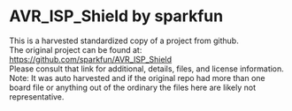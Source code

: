 
# AVR_ISP_Shield by sparkfun  
This is a harvested standardized copy of a project from github.  
The original project can be found at:  
https://github.com/sparkfun/AVR_ISP_Shield  
Please consult that link for additional, details, files, and license information.  
Note: It was auto harvested and if the original repo had more than one board file or anything out of the ordinary the files here are likely not representative.  
    